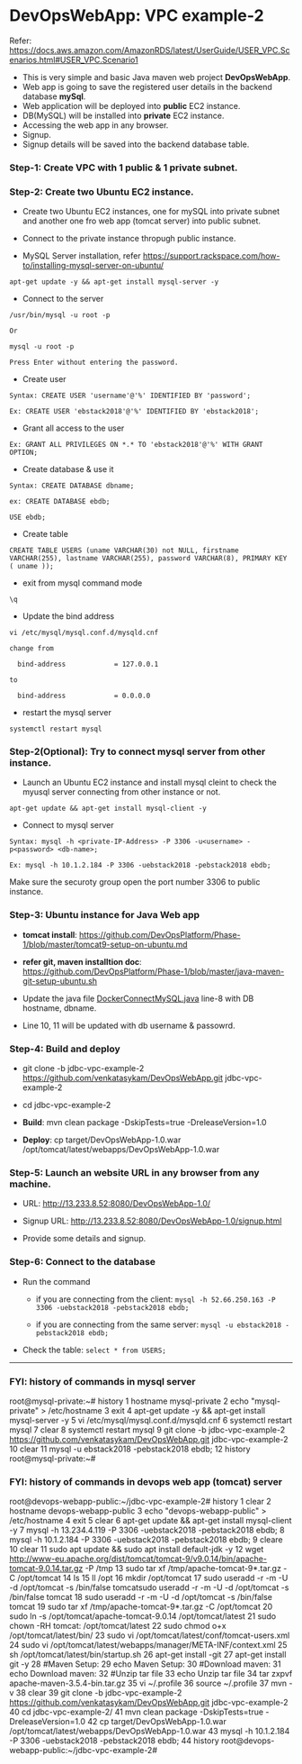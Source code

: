 # DevOpsWebApp: VPC example-2

Refer: https://docs.aws.amazon.com/AmazonRDS/latest/UserGuide/USER_VPC.Scenarios.html#USER_VPC.Scenario1

* This is very simple and basic Java maven web project **DevOpsWebApp**.
* Web app is going to save the registered user details in the backend database **mySql**.
* Web application will be deployed into **public** EC2 instance.
* DB(MySQL) will be installed into **private** EC2 instance.
* Accessing the web app in any browser.
* Signup.
* Signup details will be saved into the backend database table.

### Step-1: Create VPC with 1 public & 1 private subnet.

### Step-2: Create two Ubuntu EC2 instance.

  * Create two Ubuntu EC2 instances, one for mySQL into private subnet and another one fro web app (tomcat server) into public subnet.
  
  * Connect to the private instance thropugh public instance.

   * MySQL Server installation, refer https://support.rackspace.com/how-to/installing-mysql-server-on-ubuntu/

    apt-get update -y && apt-get install mysql-server -y
    
   * Connect to the server
   
    /usr/bin/mysql -u root -p  
    
    Or
    
    mysql -u root -p
    
    Press Enter without entering the password.
    
   * Create user
   
    Syntax: CREATE USER 'username'@'%' IDENTIFIED BY 'password';
    
    Ex: CREATE USER 'ebstack2018'@'%' IDENTIFIED BY 'ebstack2018';
    
   * Grant all access to the user
    
    Ex: GRANT ALL PRIVILEGES ON *.* TO 'ebstack2018'@'%' WITH GRANT OPTION;
    
   * Create database & use it
   
    Syntax: CREATE DATABASE dbname;
    
    ex: CREATE DATABASE ebdb;
    
    USE ebdb;
    
   * Create table
   
    CREATE TABLE USERS (uname VARCHAR(30) not NULL, firstname VARCHAR(255), lastname VARCHAR(255), password VARCHAR(8), PRIMARY KEY ( uname ));

   * exit from mysql command mode
   
    \q
    
   * Update the bind address 
   
    vi /etc/mysql/mysql.conf.d/mysqld.cnf
    
    change from
    
      bind-address            = 127.0.0.1
    
    to
    
      bind-address            = 0.0.0.0
      
   * restart the mysql server
   
    systemctl restart mysql
     
     
### Step-2(Optional): Try to connect mysql server from other instance.

   * Launch an Ubuntu EC2 instance and install mysql cleint to check the myusql server connecting from other instance or not.
   
    apt-get update && apt-get install mysql-client -y
    
   * Connect to mysql server
   
    Syntax: mysql -h <private-IP-Address> -P 3306 -u<username> -p<password> <db-name>;
    
    Ex: mysql -h 10.1.2.184 -P 3306 -uebstack2018 -pebstack2018 ebdb;
    
   Make sure the securoty group open the port number 3306 to public instance.
    
### Step-3: Ubuntu instance for Java Web app

   * **tomcat install**: https://github.com/DevOpsPlatform/Phase-1/blob/master/tomcat9-setup-on-ubuntu.md
   
   * **refer git, maven installtion doc**: https://github.com/DevOpsPlatform/Phase-1/blob/master/java-maven-git-setup-ubuntu.sh
   
   * Update the java file [DockerConnectMySQL.java](src/main/java/DockerConnectMySQL.java) line-8 with DB hostname, dbname.
   * Line 10, 11 will be updated with db username & passowrd.
   
### Step-4: Build and deploy

   * git clone -b jdbc-vpc-example-2 https://github.com/venkatasykam/DevOpsWebApp.git jdbc-vpc-example-2
   
   * cd jdbc-vpc-example-2
   
   * **Build**: mvn clean package -DskipTests=true -DreleaseVersion=1.0
   
   * **Deploy**: cp target/DevOpsWebApp-1.0.war /opt/tomcat/latest/webapps/DevOpsWebApp-1.0.war
   
### Step-5: Launch an website URL in any browser from any machine.

   * URL: http://13.233.8.52:8080/DevOpsWebApp-1.0/
   
   * Signup URL: http://13.233.8.52:8080/DevOpsWebApp-1.0/signup.html
   
   * Provide some details and signup.
   
### Step-6: Connect to the database

   * Run the command
   
      * if you are connecting from the client: `mysql -h 52.66.250.163 -P 3306 -uebstack2018 -pebstack2018 ebdb;`
      
      * if you are connecting from the same server: `mysql -u ebstack2018 -pebstack2018 ebdb;`
      
   * Check the table: `select * from USERS;`
  
  ---
  
  ### **FYI**: history of commands in mysql server
  
  root@mysql-private:~# history
    1  hostname mysql-private
    2  echo "mysql-private" > /etc/hostname
    3  exit
    4  apt-get update -y && apt-get install mysql-server -y
    5  vi /etc/mysql/mysql.conf.d/mysqld.cnf
    6  systemctl restart mysql
    7  clear
    8  systemctl restart mysql
    9  git clone -b jdbc-vpc-example-2 https://github.com/venkatasykam/DevOpsWebApp.git jdbc-vpc-example-2
   10  clear
   11  mysql -u ebstack2018 -pebstack2018 ebdb;
   12  history
root@mysql-private:~#

  
  ### **FYI**: history of commands in devops web app (tomcat) server
  
  root@devops-webapp-public:~/jdbc-vpc-example-2# history
    1  clear
    2  hostname devops-webapp-public
    3  echo "devops-webapp-public" > /etc/hostname
    4  exit
    5  clear
    6  apt-get update && apt-get install mysql-client -y
    7  mysql -h 13.234.4.119 -P 3306 -uebstack2018 -pebstack2018 ebdb;
    8  mysql -h 10.1.2.184 -P 3306 -uebstack2018 -pebstack2018 ebdb;
    9  cleare
   10  clear
   11  sudo apt update && sudo apt install default-jdk -y
   12  wget http://www-eu.apache.org/dist/tomcat/tomcat-9/v9.0.14/bin/apache-tomcat-9.0.14.tar.gz -P /tmp
   13  sudo tar xf /tmp/apache-tomcat-9*.tar.gz -C /opt/tomcat
   14  ls
   15  ll /opt
   16  mkdir /opt/tomcat
   17  sudo useradd -r -m -U -d /opt/tomcat -s /bin/false tomcatsudo useradd -r -m -U -d /opt/tomcat -s /bin/false tomcat
   18  sudo useradd -r -m -U -d /opt/tomcat -s /bin/false tomcat
   19  sudo tar xf /tmp/apache-tomcat-9*.tar.gz -C /opt/tomcat
   20  sudo ln -s /opt/tomcat/apache-tomcat-9.0.14 /opt/tomcat/latest
   21  sudo chown -RH tomcat: /opt/tomcat/latest
   22  sudo chmod o+x /opt/tomcat/latest/bin/
   23  sudo vi /opt/tomcat/latest/conf/tomcat-users.xml
   24  sudo vi /opt/tomcat/latest/webapps/manager/META-INF/context.xml
   25  sh /opt/tomcat/latest/bin/startup.sh
   26  apt-get install -git
   27  apt-get install git -y
   28  #Maven Setup:
   29  echo Maven Setup:
   30  #Download maven:
   31  echo Download maven:
   32  #Unzip tar file
   33  echo Unzip tar file
   34  tar zxpvf apache-maven-3.5.4-bin.tar.gz
   35  vi ~/.profile
   36  source ~/.profile
   37  mvn -v
   38  clear
   39  git clone -b jdbc-vpc-example-2 https://github.com/venkatasykam/DevOpsWebApp.git jdbc-vpc-example-2
   40  cd jdbc-vpc-example-2/
   41  mvn clean package -DskipTests=true -DreleaseVersion=1.0
   42  cp target/DevOpsWebApp-1.0.war /opt/tomcat/latest/webapps/DevOpsWebApp-1.0.war
   43  mysql -h 10.1.2.184 -P 3306 -uebstack2018 -pebstack2018 ebdb;
   44  history
root@devops-webapp-public:~/jdbc-vpc-example-2#

  
  
  

   
   
   
   
   
    
    



















